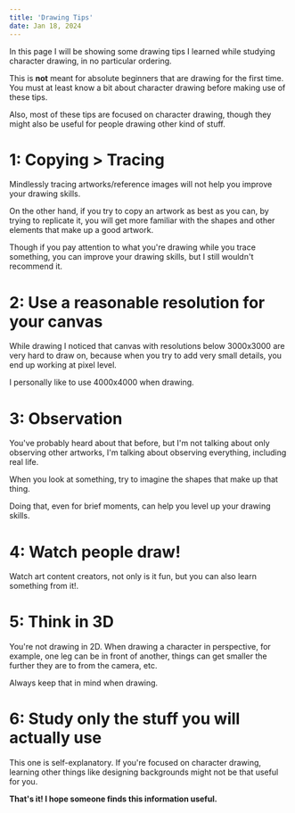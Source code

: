 ```yaml
---
title: 'Drawing Tips'
date: Jan 18, 2024
---
```


In this page I will be showing some drawing tips I learned while studying character drawing, in no particular ordering.

This is **not** meant for absolute beginners that are drawing for the first time. You must at least know a bit about character drawing before making use of these tips.

Also, most of these tips are focused on character drawing, though they might also be useful for people drawing other kind of stuff.

# 1: Copying > Tracing

Mindlessly tracing artworks/reference images will not help you improve your drawing skills.

On the other hand, if you try to copy an artwork as best as you can, by trying to replicate it, you will get more familiar with the shapes and other elements that make up a good artwork.

Though if you pay attention to what you're drawing while you trace something, you can improve your drawing skills, but I still wouldn't recommend it.

# 2: Use a reasonable resolution for your canvas

While drawing I noticed that canvas with resolutions below 3000x3000 are very hard to draw on, because when you try to add very small details, you end up working at pixel level.

I personally like to use 4000x4000 when drawing.

# 3: Observation

You've probably heard about that before, but I'm not talking about only observing other artworks, I'm talking about observing everything, including real life.

When you look at something, try to imagine the shapes that make up that thing.

Doing that, even for brief moments, can help you level up your drawing skills.

# 4: Watch people draw!

Watch art content creators, not only is it fun, but you can also learn something from it!.

# 5: Think in 3D

You're not drawing in 2D. When drawing a character in perspective, for example, one leg can be in front of another, things can get smaller the further they are to from the camera, etc.

Always keep that in mind when drawing.

# 6: Study only the stuff you will actually use

This one is self-explanatory. If you're focused on character drawing, learning other things like designing backgrounds might not be that useful for you.

**That's it! I hope someone finds this information useful.**
